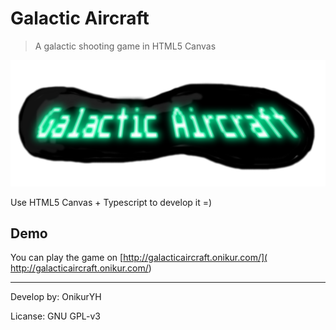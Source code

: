 # Galactic Aircraft
> A galactic shooting game in HTML5 Canvas

![Galactic Aircraft Icon](https://raw.githubusercontent.com/OnikurYH/galactic-aircraft/master/doc/galacticaircraft_title_with_bg.png "Galactic Aircraft Icon")

Use HTML5 Canvas + Typescript to develop it =)

## Demo
You can play the game on [http://galacticaircraft.onikur.com/]( http://galacticaircraft.onikur.com/)

---
Develop by: OnikurYH

Licanse: GNU GPL-v3
